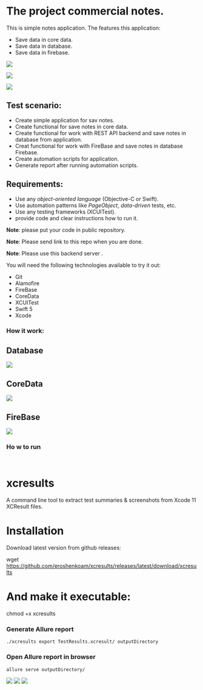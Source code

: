 # The project commercial notes.
This is simple notes application. The features this application: 
- Save data in core data.
- Save data in database.
- Save data in firebase.

![](https://c.radikal.ru/c42/2108/71/de639dd9c7b7.png)

![](https://b.radikal.ru/b32/2108/a9/a22d756b7eeb.png)

![](https://b.radikal.ru/b33/2108/e3/08e382bbe990.jpg)

## Test scenario:
- Create simple application for sav notes.
- Create functional for save notes in core data.
- Create functional for work with REST API backend and save notes in database from application.
- Creat functional for work with FireBase and save notes in database Firebase.
- Create automation scripts for application.
- Generate report after running automation scripts. 
    
## Requirements:
- Use any *object-oriented language* (Objective-C or Swift).
- Use automation patterns like *PageObject*, *data-driven* tests, etc.
- Use any testing frameworks (XCUITest). 
- provide code and clear instructions how to run it.

**Note**: please put your code in public repository.

**Note**: Please send link to this repo when you are done.

**Note**: Please use this backend server .

You will need the following technologies available to try it out:

* Git
* Alamofire
* FireBase
* CoreData
* XCUITest
* Swift 5
* Xcode 

### How it work:

## Database
![](https://d.radikal.ru/d27/2107/d7/ba3bdd553416.png)

## CoreData
![](https://c.radikal.ru/c03/2108/a0/572e3c6e4abc.png)

## FireBase
![](https://b.radikal.ru/b00/2108/7e/6d21bfe38dfd.png)

### Ho w to run

``` ```

# xcresults
A command line tool to extract test summaries & screenshots from Xcode 11 XCResult files.

# Installation
Download latest version from github releases:

wget https://github.com/eroshenkoam/xcresults/releases/latest/download/xcresults

# And make it executable:

chmod +x xcresults

### Generate Allure report 

```./xcresults export TestResults.xcresult/ outputDirectory```

### Open Allure report in browser

```allure serve outputDirectory/```


![](https://c.radikal.ru/c23/2108/4e/1d4077c05f7d.png)
![](https://a.radikal.ru/a39/2108/5d/ddd89be1dc00.jpg)
![](https://c.radikal.ru/c42/2108/d7/2fce98c1e3f4.jpg)



